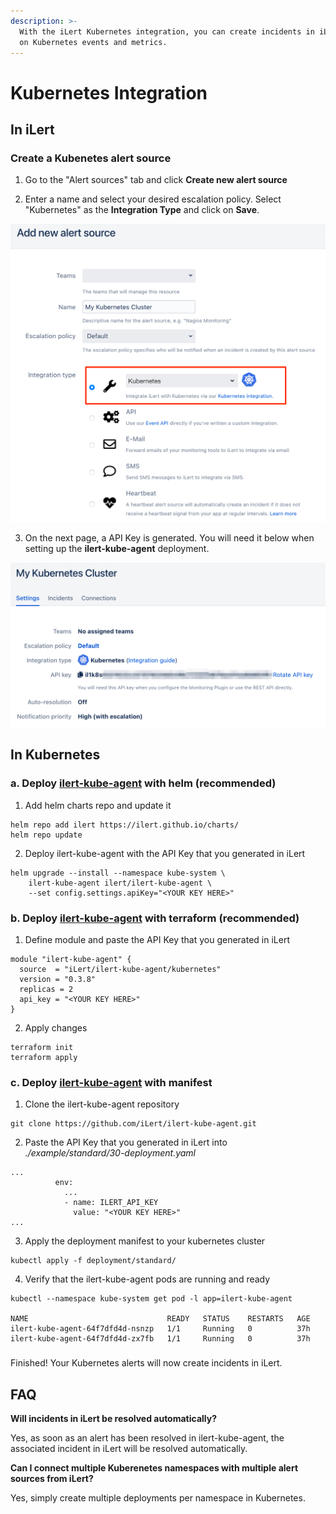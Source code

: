 ```yaml
---
description: >-
  With the iLert Kubernetes integration, you can create incidents in iLert based
  on Kubernetes events and metrics.
---
```


# Kubernetes Integration

## In iLert <a id="in-ilert"></a>

### Create a Kubenetes alert source <a id="create-alert-source"></a>

1. Go to the "Alert sources" tab and click **Create new alert source**

2. Enter a name and select your desired escalation policy. Select "Kubernetes" as the **Integration Type** and click on **Save**.

![](../.gitbook/assets/ilert%20%2833%29.png)

3. On the next page, a API Key is generated. You will need it below when setting up the **ilert-kube-agent** deployment.

![](../.gitbook/assets/ilert%20%2830%29.png)

## In Kubernetes <a id="in-kubernetes"></a>

### a. Deploy [ilert-kube-agent](https://github.com/iLert/ilert-kube-agent) with helm \(recommended\) <a id="deploy-a"></a>

1. Add helm charts repo and update it

```text
helm repo add ilert https://ilert.github.io/charts/
helm repo update
```

2. Deploy ilert-kube-agent with the API Key  that you generated in iLert 

```text
helm upgrade --install --namespace kube-system \
    ilert-kube-agent ilert/ilert-kube-agent \
    --set config.settings.apiKey="<YOUR KEY HERE>"
```

### b. Deploy [ilert-kube-agent](https://github.com/iLert/ilert-kube-agent) with terraform \(recommended\) <a id="deploy-b"></a>

1. Define module and paste the API Key that you generated in iLert 

```text
module "ilert-kube-agent" {
  source  = "iLert/ilert-kube-agent/kubernetes"
  version = "0.3.8"
  replicas = 2
  api_key = "<YOUR KEY HERE>"
}
```

2. Apply changes

```text
terraform init
terraform apply
```

### c. Deploy [ilert-kube-agent](https://github.com/iLert/ilert-kube-agent) with manifest <a id="deploy-c"></a>

1. Clone the ilert-kube-agent repository

```text
git clone https://github.com/iLert/ilert-kube-agent.git
```

2. Paste the API Key that you generated in iLert into _./example/standard/30-deployment.yaml_

```text
...
          env:
            ...
            - name: ILERT_API_KEY
              value: "<YOUR KEY HERE>"
...
```

3. Apply the deployment manifest to your kubernetes cluster

```text
kubectl apply -f deployment/standard/
```

4. Verify that the ilert-kube-agent pods are running and ready

```text
kubectl --namespace kube-system get pod -l app=ilert-kube-agent

NAME                               READY   STATUS    RESTARTS   AGE
ilert-kube-agent-64f7dfd4d-nsnzp   1/1     Running   0          37h
ilert-kube-agent-64f7dfd4d-zx7fb   1/1     Running   0          37h
```

###  <a id="create-action-sequences"></a>

Finished! Your Kubernetes alerts will now create incidents in iLert.

## FAQ <a id="faq"></a>

**Will incidents in iLert be resolved automatically?**

Yes, as soon as an alert has been resolved in ilert-kube-agent, the associated incident in iLert will be resolved automatically.

**Can I connect multiple Kuberenetes namespaces with multiple alert sources from iLert?**

Yes, simply create multiple deployments per namespace in Kubernetes.

